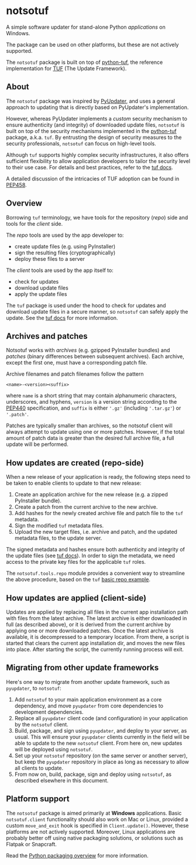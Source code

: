 # notsotuf

A simple software updater for stand-alone Python *applications* on Windows.

The package can be used on other platforms, but these are not actively supported.

The `notsotuf` package is built on top of [python-tuf][1], the reference implementation for [TUF][2] (The Update Framework).

## About

The `notsotuf` package was inspired by [PyUpdater][3], and uses a general approach to updating that is directly based on PyUpdater's implementation.

However, whereas PyUpdater implements a *custom* security mechanism to ensure authenticity (and integrity) of downloaded update files, `notsotuf` is built on top of the security mechanisms implemented in the [python-tuf][1] package, a.k.a. `tuf`.
By entrusting the design of security measures to the security professionals, `notsotuf` can focus on high-level tools.

Although `tuf` supports highly complex security infrastructures, it also offers sufficient flexibility to allow application developers to tailor the security level to their use case.
For details and best practices, refer to the [tuf docs][2].

A detailed discussion of the intricacies of TUF adoption can be found in [PEP458][5].

## Overview

Borrowing `tuf` terminology, we have tools for the repository (*repo*) side and tools for the *client* side.

The *repo* tools are used by the app developer to:

- create update files (e.g. using PyInstaller)
- sign the resulting files (cryptographically)
- deploy these files to a server

The *client* tools are used by the app itself to:

- check for updates
- download update files
- apply the update files

The `tuf` package is used under the hood to check for updates and download update files in a secure manner, so `notsotuf` can safely apply the update.
See the [tuf docs][4] for more information.

## Archives and patches

Notsotuf works with *archives* (e.g. gzipped PyInstaller bundles) and *patches* (binary differences between subsequent archives).
Each archive, except the first one, must have a corresponding patch file.

Archive filenames and patch filenames follow the pattern

`<name>-<version><suffix>` 

where `name` is a short string that may contain alphanumeric characters, underscores, and hyphens, `version` is a version string according to the [PEP440][6] specification, and `suffix` is either `'.gz'` (including `'.tar.gz'`) or `'.patch'`.

Patches are typically smaller than archives, so the notsotuf client will always attempt to update using one or more patches.
However, if the total amount of patch data is greater than the desired full archive file, a full update will be performed.

## How updates are created (repo-side)

When a new release of your application is ready, the following steps need to be taken to enable clients to update to that new release:

1. Create an application archive for the new release (e.g. a zipped PyInstaller bundle).
2. Create a patch from the current archive to the new archive.
3. Add hashes for the newly created archive file and patch file to the `tuf` metadata.
4. Sign the modified `tuf` metadata files.
5. Upload the new target files, i.e. archive and patch, and the updated metadata files, to the update server.

The signed metadata and hashes ensure both authenticity and integrity of the update files (see [tuf docs][2]).
In order to sign the metadata, we need access to the private key files for the applicable `tuf` roles.

The `notsotuf.tools.repo` module provides a convenient way to streamline the above procedure, based on the `tuf` [basic repo example][7].

## How updates are applied (client-side)

Updates are applied by replacing all files in the current app installation path with files from the latest archive.
The latest archive is either downloaded in full (as described above), or it is derived from the current archive by applying one or more downloaded patches.
Once the latest archive is available, it is decompressed to a temporary location.
From there, a script is started that clears the current app installation dir, and moves the new files into place.
After starting the script, the currently running process will exit.

## Migrating from other update frameworks

Here's one way to migrate from another update framework, such as `pyupdater`, to `notsotuf`:

1. Add `notsotuf` to your main application environment as a core dependency, and move `pyupdater` from core dependencies to development dependencies.
2. Replace all `pyupdater` client code (and configuration) in your application by the `notsotuf` client.
3. Build, package, and sign using `pyupdater`, and deploy to your server, as usual. 
This will ensure your `pyupdater` clients currently in the field will be able to update to the new `notsotuf` client.
From here on, new updates will be deployed using `notsotuf`.
4. Set up your `notsotuf` repository (on the same server or another server), but keep the `pyupdater` repository in place as long as necessary to allow all clients to update.
5. From now on, build, package, sign and deploy using `notsotuf`, as described elsewhere in this document.

## Platform support

The `notsotuf` package is aimed primarily at **Windows** applications.
Basic `notsotuf.client` functionality should also work on Mac or Linux, provided a custom `move_and_exit` hook is specified in `Client.update()`.
However, these platforms are not actively supported.
Moreover, Linux applications are probably better off using native packaging solutions, or solutions such as Flatpak or Snapcraft.

Read the [Python packaging overview][8] for more information.

[1]: https://github.com/theupdateframework/python-tuf
[2]: https://theupdateframework.io/
[3]: https://www.pyupdater.org/
[4]: https://theupdateframework.io/overview/#software-updates-101
[5]: https://peps.python.org/pep-0458/
[6]: https://peps.python.org/pep-0440/
[7]: https://github.com/theupdateframework/python-tuf/blob/develop/examples/repo_example/basic_repo.py
[8]: https://packaging.python.org/en/latest/overview/
